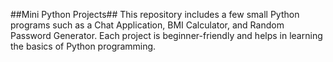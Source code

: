 ##Mini Python Projects## 
This repository includes a few small Python programs such as a Chat Application, BMI Calculator, and Random Password Generator. 
Each project is beginner-friendly and helps in learning the basics of Python programming. 
